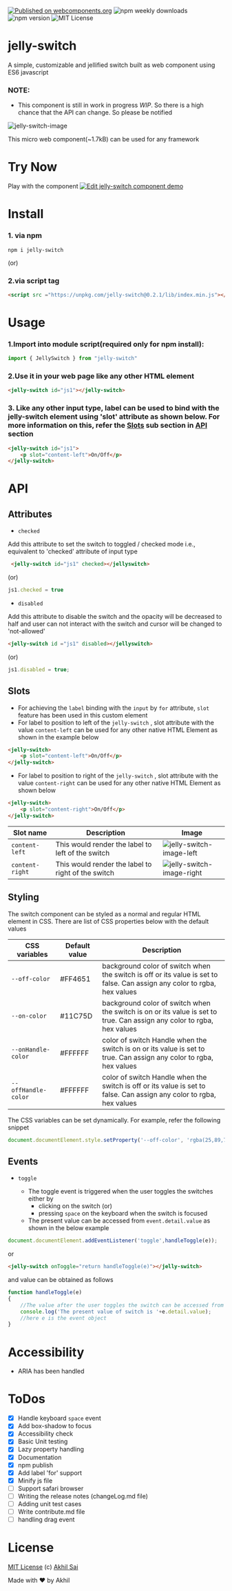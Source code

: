 [![Published on webcomponents.org](https://img.shields.io/badge/webcomponents.org-published-blue.svg)](https://www.webcomponents.org/element/jelly-switch) ![npm weekly downloads](https://img.shields.io/npm/dw/jelly-switch.svg?style=flat)
![npm version](https://img.shields.io/npm/v/jelly-switch.svg?style=flat)
![MIT License](https://img.shields.io/npm/l/jelly-switch.svg?style=flat)


# jelly-switch
A simple, customizable and jellified switch built as web component using ES6 javascript 

### NOTE: 
- This component is still in work in progress *WIP*. So there is a high chance that the API can change. So please be notified


![jelly-switch-image](https://raw.githubusercontent.com/akhil0001/jellySwitch/master/demo-2.gif)

This micro web component(~1.7kB) can be used for any framework

# Try Now
Play with the component
[![Edit jelly-switch component demo](https://codesandbox.io/static/img/play-codesandbox.svg)](https://codesandbox.io/s/ryl1qzxn0m)

# Install
### 1. via npm
```
npm i jelly-switch
```
(or)
### 2.via script tag

```html
<script src ="https://unpkg.com/jelly-switch@0.2.1/lib/index.min.js"></script>
```

# Usage

### 1.Import into module script(required only for npm install):

```javascript
import { JellySwitch } from "jelly-switch"
```
### 2.Use it in your web page like any other HTML element
```html
<jelly-switch id="js1"></jelly-switch>
```

### 3. Like any other input type, label can be used to bind with the jelly-switch element using 'slot' attribute as shown below. For more information on this,  refer the [Slots](#Slots) sub section in [API](#API) section
```html
<jelly-switch id="js1">
    <p slot="content-left">On/Off</p>
</jelly-switch>
```

# API

## Attributes

- `checked`

 Add this attribute to set the switch to toggled / checked mode i.e., equivalent to 'checked' attribute of input type 
 ```html
  <jelly-switch id="js1" checked></jellyswitch>
  ```
  (or)
 ```javascript
js1.checked = true
``` 
- `disabled`

Add this attribute to disable the switch and the opacity will be decreased to half and user can not interact with the switch and cursor will be changed to 'not-allowed'
```html
<jelly-switch id ="js1" disabled></jellyswitch>

```
(or)
```javascript
js1.disabled = true;
```
## Slots
- For achieving the `label` binding with the `input` by `for` attribute, `slot` feature has been used in this custom element
- For label to position to left of the `jelly-switch` , slot attribute with the value `content-left` can be used for any other native HTML Element as shown in the example below
```html
<jelly-switch>
    <p slot="content-left">On/Off</p>
</jelly-switch>
```
- For label to position to right of the `jelly-switch` , slot attribute with the value `content-right` can be used for any other native HTML Element as shown below
```html
<jelly-switch>
    <p slot="content-right">On/Off</p>
</jelly-switch>
```
| Slot name | Description | Image |
|-----------|-------------|-------|
|`content-left`| This would render the label to left of the switch |![jelly-switch-image-left](leftContent.png)|
|`content-right`| This would render the label to right of the switch |![jelly-switch-image-right](contentRight.png)

## Styling

The switch component can be styled as a normal and regular HTML element in CSS. There are list of CSS properties below with the default values

| CSS variables | Default value | Description |
|---------------|---------------|-------------|
|`--off-color ` | #FF4651       | background color of switch when the switch is off or its value is set to false. Can assign any color to rgba, hex values |
|`--on-color ` | #11C75D       | background color of switch when the switch is on or its value is set to true. Can assign any color to rgba, hex values |
|`--onHandle-color ` | #FFFFFF      |  color of switch Handle when the switch is on or its value is set to true. Can assign any color to rgba, hex values |
|`--offHandle-color ` | #FFFFFF     |  color of switch Handle when the switch is off or its value is set to false. Can assign any color to rgba, hex values |

The CSS variables can be set dynamically. For example, refer the following snippet
```javascript
document.documentElement.style.setProperty('--off-color', 'rgba(25,89,79,0.7');
```
## Events

- `toggle`

    - The toggle event is triggered when the user toggles the switches either by
       -  clicking on the switch (or)
       -  pressing `space` on the keyboard when the switch is focused
    - The present value can be accessed from `event.detail.value` as shown in the below example


```javascript
document.documentElement.addEventListener('toggle',handleToggle(e));
```
or

```html
<jelly-switch onToggle="return handleToggle(e)"></jelly-switch>
```
and value can be obtained as follows

```javascript
function handleToggle(e)
{
    //The value after the user toggles the switch can be accessed from the below code
    console.log('The present value of switch is '+e.detail.value);
    //here e is the event object 
}
```

# Accessibility
- ARIA has been handled


# ToDos
 - [x] Handle keyboard `space` event
 - [x] Add box-shadow to focus 
 - [x] Accessibility check
 - [x] Basic Unit testing 
 - [x] Lazy property handling
 - [x] Documentation
 - [x] npm publish
 - [x] Add label 'for' support 
 - [x] Minify js file
 - [ ] Support safari browser
 - [ ] Writing the release notes (changeLog.md file)
 - [ ] Adding unit test cases
 - [ ] Write contribute.md file
 - [ ] handling drag event

# License
[MIT License](https://github.com/akhil0001/jellySwitch/blob/master/LICENSE) (c) [Akhil Sai](https://codepen.io/akhil_001/)

Made with ❤️ by Akhil 
